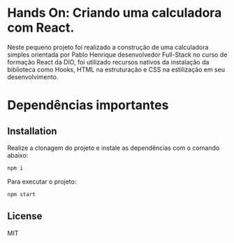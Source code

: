 # Hands On: Criando uma calculadora com React.

Neste pequeno projeto foi realizado a construção de uma calculadora simples orientada por Pablo Henrique desenvolvedor Full-Stack no curso de formação React da DIO, foi utilizado recursos nativos da instalação da biblioteca como Hooks, HTML na estruturação e CSS na estilização em seu desenvolvimento.

# Dependências importantes

## Installation

Realize a clonagem do projeto e instale as dependências com o comando abaixo:

```sh
npm i
```

Para executar o projeto:

```sh
npm start
```

## License

MIT
